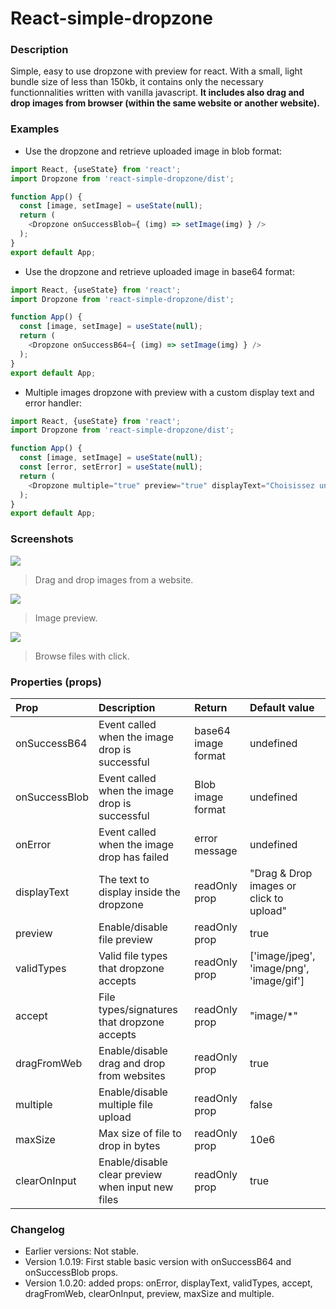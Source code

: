 React-simple-dropzone
=============


### Description
Simple, easy to use dropzone with preview for react.  With a small, light bundle size of less than 150kb, it contains only the necessary functionnalities written with vanilla javascript.  **It includes also drag and drop images from browser (within the same website or another website).**


### Examples
- Use the dropzone and retrieve uploaded image in blob format:

```javascript
import React, {useState} from 'react';
import Dropzone from 'react-simple-dropzone/dist';

function App() {
  const [image, setImage] = useState(null);
  return (
    <Dropzone onSuccessBlob={ (img) => setImage(img) } />
  );
}
export default App;
```

- Use the dropzone and retrieve uploaded image in base64 format:

```javascript
import React, {useState} from 'react';
import Dropzone from 'react-simple-dropzone/dist';

function App() {
  const [image, setImage] = useState(null);
  return (
    <Dropzone onSuccessB64={ (img) => setImage(img) } />
  );
}
export default App;
```

- Multiple images dropzone with preview with a custom display text and error handler:

```javascript
import React, {useState} from 'react';
import Dropzone from 'react-simple-dropzone/dist';

function App() {
  const [image, setImage] = useState(null);
  const [error, setError] = useState(null);
  return (
    <Dropzone multiple="true" preview="true" displayText="Choisissez un fichier ou faites glisser un fichier ici" onError={ (err) => setError(err) } />
  );
}
export default App;
```


### Screenshots
![](https://i.imgur.com/J0bJ8Uq.png)

> Drag and drop images from a website.

![](https://i.imgur.com/xtMtmSp.png)

> Image preview.

![](https://i.imgur.com/IIof3bC.png)

> Browse files with click.


### Properties (props)
| Prop  | Description  | Return | Default value |
| :------------ | :------------ | :------------ | :------------ |
| onSuccessB64 | Event called when the image drop is successful | base64 image format | undefined
| onSuccessBlob | Event called when the image drop is successful |  Blob image format | undefined
| onError | Event called when the image drop has failed | error message | undefined
| displayText | The text to display inside the dropzone | readOnly prop | "Drag & Drop images or click to upload" |
| preview | Enable/disable file preview | readOnly prop | true |
| validTypes | Valid file types that dropzone accepts | readOnly prop | ['image/jpeg', 'image/png', 'image/gif'] |
| accept | File types/signatures that dropzone accepts | readOnly prop | "image/*" |
| dragFromWeb | Enable/disable drag and drop from websites | readOnly prop | true |
| multiple | Enable/disable multiple file upload | readOnly prop | false |
| maxSize | Max size of file to drop in bytes | readOnly prop | 10e6 |
| clearOnInput | Enable/disable clear preview when input new files | readOnly prop | true |


### Changelog
- Earlier versions: Not stable.
- Version 1.0.19: First stable basic version with onSuccessB64 and onSuccessBlob props.
- Version 1.0.20: added props: onError, displayText, validTypes, accept, dragFromWeb, clearOnInput, preview, maxSize and multiple.